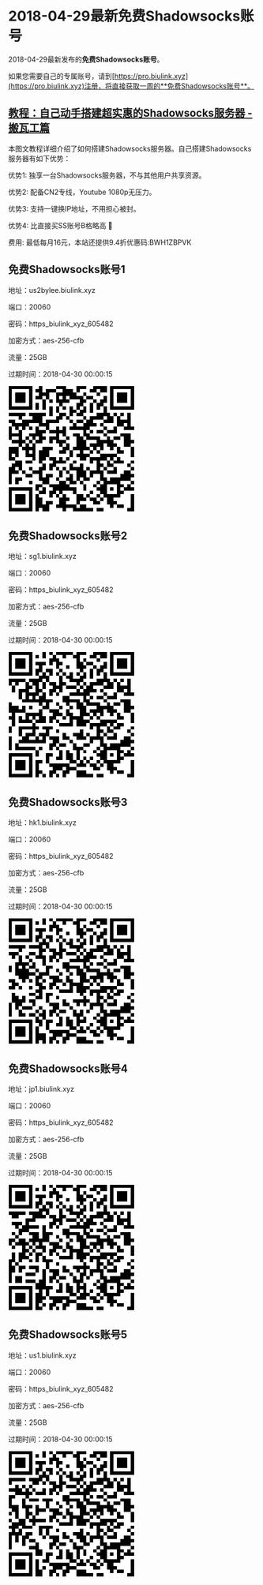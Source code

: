 # 2018-04-29最新**免费Shadowsocks账号**

2018-04-29最新发布的**免费Shadowsocks账号**。

如果您需要自己的专属账号，请到[https://pro.biulink.xyz](https://pro.biulink.xyz)注册，将直接获取一周的**免费Shadowsocks账号**。

## [教程：自己动手搭建超实惠的Shadowsocks服务器 - 搬瓦工篇](https://github.com/Biulink/ShadowsocksTutorials/blob/master/%E6%95%99%E6%82%A8%E8%87%AA%E5%B7%B1%E5%8A%A8%E6%89%8B%E6%90%AD%E5%BB%BA%E8%B6%85%E5%AE%9E%E6%83%A0%E7%9A%84Shadowsocks%E6%9C%8D%E5%8A%A1%E5%99%A8%20-%20%E6%90%AC%E7%93%A6%E5%B7%A5%E7%AF%87.md)
  
  本图文教程详细介绍了如何搭建Shadowsocks服务器。自己搭建Shadowsocks服务器有如下优势：

  优势1: 独享一台Shadowsocks服务器，不与其他用户共享资源。

  优势2: 配备CN2专线，Youtube 1080p无压力。

  优势3: 支持一键换IP地址，不用担心被封。

  优势4: 比直接买SS账号B格略高 🙂

  费用: 最低每月16元，本站还提供9.4折优惠码:BWH1ZBPVK  
## 免费Shadowsocks账号1

地址：us2bylee.biulink.xyz

端口：20060

密码：https_biulink_xyz_605482

加密方式：aes-256-cfb

流量：25GB

过期时间：2018-04-30 00:00:15

![免费Shadowsocks账号](../qrcode/0157d40f-5079-45f6-af14-5dde7fb30bbf.png)

## 免费Shadowsocks账号2

地址：sg1.biulink.xyz

端口：20060

密码：https_biulink_xyz_605482

加密方式：aes-256-cfb

流量：25GB

过期时间：2018-04-30 00:00:15

![免费Shadowsocks账号](../qrcode/97694895-e60d-471a-ac60-0b68cc7e38ad.png)

## 免费Shadowsocks账号3

地址：hk1.biulink.xyz

端口：20060

密码：https_biulink_xyz_605482

加密方式：aes-256-cfb

流量：25GB

过期时间：2018-04-30 00:00:15

![免费Shadowsocks账号](../qrcode/7f08bbba-3245-4daa-a6a0-f012d8bac38a.png)

## 免费Shadowsocks账号4

地址：jp1.biulink.xyz

端口：20060

密码：https_biulink_xyz_605482

加密方式：aes-256-cfb

流量：25GB

过期时间：2018-04-30 00:00:15

![免费Shadowsocks账号](../qrcode/2e31280c-ee9a-4261-b3ee-ef5af9bf227d.png)

## 免费Shadowsocks账号5

地址：us1.biulink.xyz

端口：20060

密码：https_biulink_xyz_605482

加密方式：aes-256-cfb

流量：25GB

过期时间：2018-04-30 00:00:15

![免费Shadowsocks账号](../qrcode/e9642acb-5962-4c80-85a5-8519af6a929b.png)

